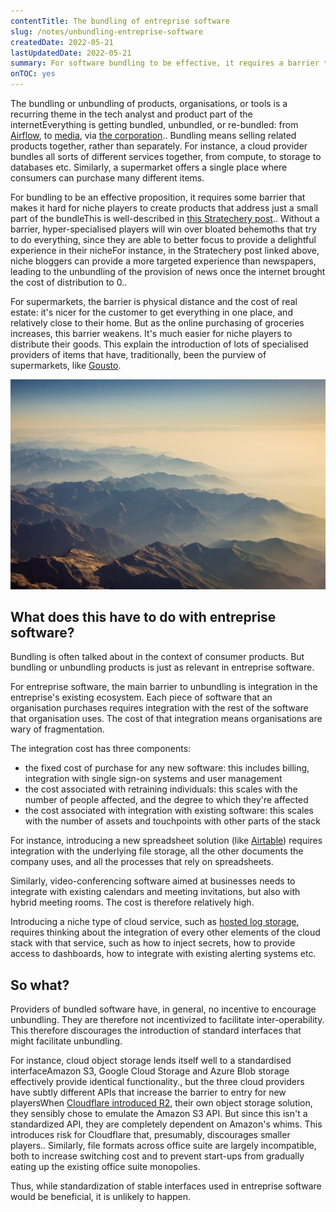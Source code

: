 ```yaml
---
contentTitle: The bundling of entreprise software
slug: /notes/unbundling-entreprise-software
createdDate: 2022-05-21
lastUpdatedDate: 2022-05-21
summary: For software bundling to be effective, it requires a barrier to the introduction of niche players that compete on a part of the bundle.
onTOC: yes
---
```


The bundling or unbundling of products, organisations, or tools is a recurring theme in the tech analyst and product part of the internet<Sidenote>Everything is getting bundled, unbundled, or re-bundled: from [Airflow](https://blog.fal.ai/the-unbundling-of-airflow-2/), to [media](https://stratechery.com/2017/the-great-unbundling/), via [the corporation](https://www.mckinsey.com/business-functions/strategy-and-corporate-finance/our-insights/unbundling-the-corporation).</Sidenote>. Bundling means selling related products together, rather than separately. For instance, a cloud provider bundles all sorts of different services together, from compute, to storage to databases etc. Similarly, a supermarket offers a single place where consumers can purchase many different items.

For bundling to be an effective proposition, it requires some barrier that makes it hard for niche players to create products that address just a small part of the bundle<Sidenote>This is well-described in [this Stratechery post](https://stratechery.com/2017/the-great-unbundling/).</Sidenote>. Without a barrier, hyper-specialised players will win over bloated behemoths that try to do everything, since they are able to better focus to provide a delightful experience in their niche<Sidenote>For instance, in the Stratechery post linked above, niche bloggers can provide a more targeted experience than newspapers, leading to the unbundling of the provision of news once the internet brought the cost of distribution to 0.</Sidenote>.

For supermarkets, the barrier is physical distance and the cost of real estate: it's nicer for the customer to get everything in one place, and relatively close to their home. But as the online purchasing of groceries increases, this barrier weakens. It's much easier for niche players to distribute their goods. This explain the introduction of lots of specialised providers of items that have, traditionally, been the purview of supermarkets, like [Gousto](https://www.gousto.co.uk/).

![Photo by Konstantin Kleine on Unsplash](./images/unbundling-entreprise-software-1.jpg)

## What does this have to do with entreprise software?

Bundling is often talked about in the context of consumer products. But bundling or unbundling products is just as relevant in entreprise software.

For entreprise software, the main barrier to unbundling is integration in the entreprise's existing ecosystem. Each piece of software that an organisation purchases requires integration with the rest of the software that organisation uses. The cost of that integration means organisations are wary of fragmentation.

The integration cost has three components:
- the fixed cost of purchase for any new software: this includes billing, integration with single sign-on systems and user management
- the cost associated with retraining individuals: this scales with the number of people affected, and the degree to which they're affected
- the cost associated with integration with existing software: this scales with the number of assets and touchpoints with other parts of the stack

For instance, introducing a new spreadsheet solution (like [Airtable](https://www.airtable.com/solutions/product)) requires integration with the underlying file storage, all the other documents the company uses, and all the processes that rely on spreadsheets.

Similarly, video-conferencing software aimed at businesses needs to integrate with existing calendars and meeting invitations, but also with hybrid meeting rooms. The cost is therefore relatively high.

Introducing a niche type of cloud service, such as [hosted log storage](https://www.elastic.co/cloud/), requires thinking about the integration of every other elements of the cloud stack with that service, such as how to inject secrets, how to provide access to dashboards, how to integrate with existing alerting systems etc.

## So what?

Providers of bundled software have, in general, no incentive to encourage unbundling. They are therefore not incentivized to facilitate inter-operability. This therefore discourages the introduction of standard interfaces that might facilitate unbundling. 

For instance, cloud object storage lends itself well to a standardised interface<Sidenote>Amazon S3, Google Cloud Storage and Azure Blob storage effectively provide identical functionality.</Sidenote>, but the three cloud providers have subtly different APIs that increase the barrier to entry for new players<Sidenote>When [Cloudflare introduced R2](https://blog.cloudflare.com/introducing-r2-object-storage/), their own object storage solution, they sensibly chose to emulate the Amazon S3 API. But since this isn't a standardized API, they are completely dependent on Amazon's whims. This introduces risk for Cloudflare that, presumably, discourages smaller players.</Sidenote>. Similarly, file formats across office suite are largely incompatible, both to increase switching cost and to prevent start-ups from gradually eating up the existing office suite monopolies.

Thus, while standardization of stable interfaces used in entreprise software would be beneficial, it is unlikely to happen.
